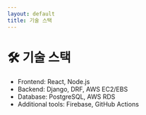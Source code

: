 ```yaml
---
layout: default
title: 기술 스택
---
```


# 🛠️ 기술 스택
- Frontend: React, Node.js
- Backend: Django, DRF, AWS EC2/EBS
- Database: PostgreSQL, AWS RDS
- Additional tools: Firebase, GitHub Actions
